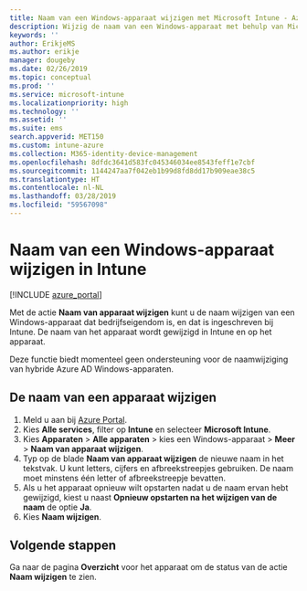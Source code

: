 ```yaml
---
title: Naam van een Windows-apparaat wijzigen met Microsoft Intune - Azure | Microsoft Docs
description: Wijzig de naam van een Windows-apparaat met behulp van Microsoft Intune.
keywords: ''
author: ErikjeMS
ms.author: erikje
manager: dougeby
ms.date: 02/26/2019
ms.topic: conceptual
ms.prod: ''
ms.service: microsoft-intune
ms.localizationpriority: high
ms.technology: ''
ms.assetid: ''
ms.suite: ems
search.appverid: MET150
ms.custom: intune-azure
ms.collection: M365-identity-device-management
ms.openlocfilehash: 8dfdc3641d583fc045346034ee8543feff1e7cbf
ms.sourcegitcommit: 1144247aa7f042eb1b99d8fd8dd17b909eae38c5
ms.translationtype: HT
ms.contentlocale: nl-NL
ms.lasthandoff: 03/28/2019
ms.locfileid: "59567098"
---
```

# <a name="rename-a-windows-device-in-intune"></a>Naam van een Windows-apparaat wijzigen in Intune


[!INCLUDE [azure_portal](./includes/azure_portal.md)]

Met de actie **Naam van apparaat wijzigen** kunt u de naam wijzigen van een Windows-apparaat dat bedrijfseigendom is, en dat is ingeschreven bij Intune. De naam van het apparaat wordt gewijzigd in Intune en op het apparaat. 

Deze functie biedt momenteel geen ondersteuning voor de naamwijziging van hybride Azure AD Windows-apparaten.

## <a name="rename-a-device"></a>De naam van een apparaat wijzigen

1. Meld u aan bij [Azure Portal](https://portal.azure.com).
2. Kies **Alle services**, filter op **Intune** en selecteer **Microsoft Intune**.
3. Kies **Apparaten** > **Alle apparaten** > kies een Windows-apparaat > **Meer** > **Naam van apparaat wijzigen**.
4. Typ op de blade **Naam van apparaat wijzigen** de nieuwe naam in het tekstvak. U kunt letters, cijfers en afbreekstreepjes gebruiken. De naam moet minstens één letter of afbreekstreepje bevatten.
5. Als u het apparaat opnieuw wilt opstarten nadat u de naam ervan hebt gewijzigd, kiest u naast **Opnieuw opstarten na het wijzigen van de naam** de optie **Ja**.
6. Kies **Naam wijzigen**.



## <a name="next-steps"></a>Volgende stappen

Ga naar de pagina **Overzicht** voor het apparaat om de status van de actie **Naam wijzigen** te zien.
